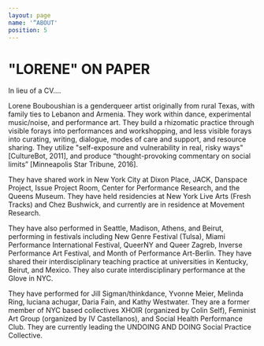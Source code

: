 ```yaml
---
layout: page
name: '“ABOUT'
position: 5
---
```



# "LORENE" ON PAPER
In lieu of a CV….

Lorene Bouboushian is a genderqueer artist originally from rural Texas, with family ties to Lebanon and Armenia. They work within dance, experimental music/noise, and performance art. They build a rhizomatic practice through visible forays into performances and workshopping, and less visible forays into curating, writing, dialogue, modes of care and support, and resource sharing. They utilize  "self-exposure and vulnerability in real, risky ways" [CultureBot, 2011], and produce “thought-provoking commentary on social limits” [Minneapolis Star Tribune, 2016].

They have shared work in New York City at Dixon Place, JACK, Danspace Project, Issue Project Room, Center for Performance Research, and the Queens Museum. They have held residencies at New York Live Arts (Fresh Tracks) and Chez Bushwick, and currently are in residence at Movement Research. 

They have also performed in Seattle, Madison, Athens, and Beirut, performing in festivals including New Genre Festival (Tulsa), Miami Performance International Festival, QueerNY and Queer Zagreb, Inverse Performance Art Festival, and Month of Performance Art-Berlin. They have shared their interdisciplinary teaching practice at universities in Kentucky, Beirut, and Mexico. They also curate interdisciplinary performance at the Glove in NYC.

They have performed for Jill Sigman/thinkdance, Yvonne Meier, Melinda Ring, luciana achugar, Daria Fain, and Kathy Westwater. They are a former member of NYC based collectives XHOIR (organized by Colin Self), Feminist Art Group (organized by IV Castellanos), and Social Health Performance Club. They are currently leading the UNDOING AND DOING Social Practice Collective.


